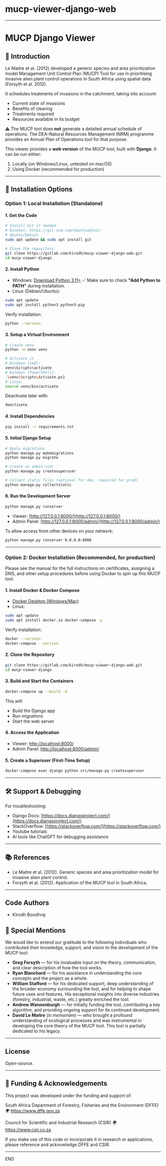 # mucp-viewer-django-web

---

# MUCP Django Viewer

## 📖 Introduction

Le Maitre et al. (2012) developed a generic species and area prioritization model Management Unit Control Plan (MUCP) Tool for use in prioritising invasive alien plant control operations in South Africa using spatial data (Forsyth et al. 2012).

It schedules treatments of invasions in the catchment, taking into account:

* Current state of invasions
* Benefits of clearing
* Treatments required
* Resources available in its budget

⚠️ The MUCP tool does **not** generate a detailed annual schedule of operations. The DEA–Natural Resources Management (NRM) programme provides an Annual Plan of Operations tool for that purpose.

This viewer provides a **web version** of the MUCP tool, built with **Django**. It can be run either:

1. Locally (on Windows/Linux, untested on macOS)
2. Using Docker (recommended for production)

---

## 🚀 Installation Options

### Option 1: Local Installation (Standalone)

#### 1. Get the Code

```bash
# Install Git if needed
# Windows: https://git-scm.com/download/win
# Ubuntu/Debian
sudo apt update && sudo apt install git

# Clone the repository
git clone https://gitlab.com/kirodh/mucp-viewer-django-web.git
cd mucp-viewer-django
```

#### 2. Install Python

* Windows: [Download Python 3.11+](https://www.python.org/downloads/)
  ✅ Make sure to check **"Add Python to PATH"** during installation.
* Linux (Debian/Ubuntu):

```bash
sudo apt update
sudo apt install python3 python3-pip
```

Verify installation:

```bash
python --version
```

#### 3. Setup a Virtual Environment

```bash
# Create venv
python -m venv venv

# Activate it
# Windows (cmd):
venv\Scripts\activate
# Windows (PowerShell):
.\venv\Scripts\Activate.ps1
# Linux:
source venv/bin/activate
```

Deactivate later with:

```bash
deactivate
```

#### 4. Install Dependencies

```bash
pip install -r requirements.txt
```

#### 5. Initial Django Setup

```bash
# Apply migrations
python manage.py makemigrations
python manage.py migrate

# Create an admin user
python manage.py createsuperuser

# Collect static files (optional for dev, required for prod)
python manage.py collectstatic
```

#### 6. Run the Development Server

```bash
python manage.py runserver
```

* Viewer: [http://127.0.0.1:8000/](http://127.0.0.1:8000/)
* Admin Panel: [http://127.0.0.1:8000/admin/](http://127.0.0.1:8000/admin/)

To allow access from other devices on your network:

```bash
python manage.py runserver 0.0.0.0:8000
```

---

### Option 2: Docker Installation (Recommended, for production)

Please see the manual for the full instructions on certificates, assigning a DNS, and other setup procedures before using Docker to spin up this MUCP tool.  

#### 1. Install Docker & Docker Compose

* [Docker Desktop (Windows/Mac)](https://www.docker.com/products/docker-desktop/)
* Linux:

```bash
sudo apt update
sudo apt install docker.io docker-compose -y
```

Verify installation:

```bash
docker --version
docker-compose --version
```

#### 2. Clone the Repository

```bash
git clone https://gitlab.com/kirodh/mucp-viewer-django-web.git
cd mucp-viewer-django
```

#### 3. Build and Start the Containers

```bash
docker-compose up --build -d
```

This will:

* Build the Django app
* Run migrations
* Start the web server


#### 4. Access the Application

* Viewer: [http://localhost:8000/](http://localhost:8000/)
* Admin Panel: [http://localhost:8000/admin/](http://localhost:8000/admin/)

#### 5. Create a Superuser (First-Time Setup)

```bash
docker-compose exec django python src/manage.py createsuperuser
```

---

## 🛠 Support & Debugging

For troubleshooting:

* Django Docs: [https://docs.djangoproject.com/](https://docs.djangoproject.com/)
* StackOverflow: [https://stackoverflow.com/](https://stackoverflow.com/)
* Youtube tutorials
* AI tools like ChatGPT for debugging assistance

---

## 📚 References

* Le Maitre et al. (2012). Generic species and area prioritization model for invasive alien plant control.
* Forsyth et al. (2012). Application of the MUCP tool in South Africa.

---

## Code Authors
- Kirodh Boodhraj

## 🌟 Special Mentions

We would like to extend our gratitude to the following individuals who contributed their knowledge, support, and vision to the development of the MUCP tool:

- **Greg Forsyth** — for his invaluable input on the theory, communication, and clear description of how the tool works.  
- **Ryan Blanchard** — for his assistance in understanding the core concepts and the project as a whole.  
- **William Stafford** — for his dedicated support, deep understanding of the broader economy surrounding the tool, and for helping to shape future uses and features. His exceptional insights into diverse industries (forestry, industrial, waste, etc.) greatly enriched the tool.  
- **Andrew Wannenburgh** — for initially funding the tool, contributing a key algorithm, and providing ongoing support for its continued development.  
- **David Le Maitre** *(in memoriam)* — who brought a profound understanding of ecological processes and was instrumental in developing the core theory of the MUCP tool. This tool is partially dedicated to his legacy.  

---
## License
Open-source. 

---
## 🙏 Funding & Acknowledgements

This project was developed under the funding and support of:

South Africa Department of Forestry, Fisheries and the Environment (DFFE)
🌍 https://www.dffe.gov.za

Council for Scientific and Industrial Research (CSIR)
🌍 https://www.csir.co.za

If you make use of this code or incorporate it in research or applications, please reference and acknowledge DFFE and CSIR.

---

END